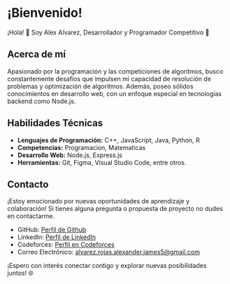 # ¡Bienvenido!
¡Hola! 👋 Soy Alex Alvarez, Desarrollador y Programador Competitivo 🚀

## Acerca de mí

Apasionado por la programación y las competiciones de algoritmos, busco constantemente desafíos que impulsen mi capacidad de resolución de problemas y optimización de algoritmos. Además, poseo sólidos conocimientos en desarrollo web, con un enfoque especial en tecnologías backend como Node.js.

## Habilidades Técnicas

- **Lenguajes de Programación:** C++, JavaScript, Java, Python, R
- **Competencias:** Programacion, Matematicas
- **Desarrollo Web:** Node.js, Express.js
- **Herramientas:** Git, Figma, Visual Studio Code, entre otros.

## Contacto

¡Estoy emocionado por nuevas oportunidades de aprendizaje y colaboración! Si tienes alguna pregunta o propuesta de proyecto no dudes en contactarme.

- GitHub: [Perfil de Github](https://github.com/Alex553-bot)
- LinkedIn: [Perfil de LinkedIn](https://www.linkedin.com/in/alex-alvarez-882543249/)
- Codeforces: [Perfil en Codeforces](https://codeforces.com/profile/alexalvarez123)
- Correo Electrónico: [alvarez.rojas.alexander.james5@gmail.com](mailto:alvarez.rojas.alexander.james5@gmail.com)

¡Espero con interés conectar contigo y explorar nuevas posibilidades juntos! 🌐
<!--### Hi there 👋

<!--
**Alex553-bot/Alex553-bot** is a ✨ _special_ ✨ repository because its `README.md` (this file) appears on your GitHub profile.

Here are some ideas to get you started:

- 🔭 I’m currently working on ...
- 🌱 I’m currently learning ...
- 👯 I’m looking to collaborate on ...
- 🤔 I’m looking for help with ...
- 💬 Ask me about ...
- 📫 How to reach me: ...
- 😄 Pronouns: ...
- ⚡ Fun fact: ...
-->
